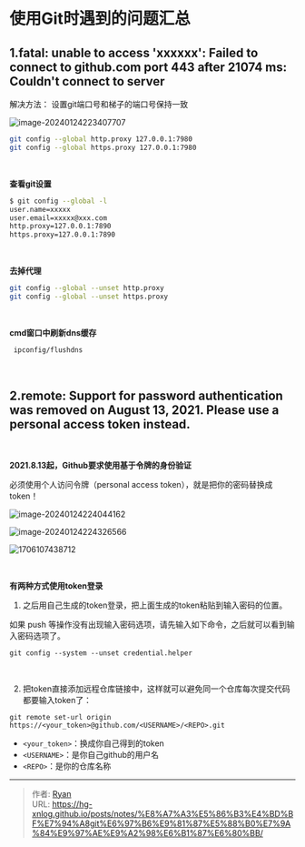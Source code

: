 # 使用Git时遇到的问题汇总




## 1.fatal: unable to access 'xxxxxx': Failed to connect to github.com port 443 after 21074 ms: Couldn't connect to server


解决方法： 设置git端口号和梯子的端口号保持一致

![image-20240124223407707](https://cdn1.ryanxin.live/xxlog/image-20240124223407707.png)



```bash
git config --global http.proxy 127.0.0.1:7980
git config --global https.proxy 127.0.0.1:7980
```


<br>



**查看git设置**

```bash
$ git config --global -l
user.name=xxxxx
user.email=xxxxx@xxx.com
http.proxy=127.0.0.1:7890
https.proxy=127.0.0.1:7890
```

<br>


**去掉代理**

```bash
git config --global --unset http.proxy
git config --global --unset https.proxy
```


<br>



**cmd窗口中刷新dns缓存**

```cmd
 ipconfig/flushdns 
```


<br>




## 2.remote: Support for password authentication was removed on August 13, 2021. Please use a personal access token instead.

<br>


**2021.8.13起，Github要求使用基于令牌的身份验证**

必须使用个人访问令牌（personal access token），就是把你的密码替换成token！

![image-20240124224044162](https://cdn1.ryanxin.live/xxlog/image-20240124224044162.png)

![image-20240124224326566](https://cdn1.ryanxin.live/xxlog/image-20240124224326566.png)

![1706107438712](https://cdn1.ryanxin.live/xxlog/1706107438712.png)


<br>



**有两种方式使用token登录**

1. 之后用自己生成的token登录，把上面生成的token粘贴到输入密码的位置。

如果 push 等操作没有出现输入密码选项，请先输入如下命令，之后就可以看到输入密码选项了。

```text
git config --system --unset credential.helper
```

<br>


2. 把token直接添加远程仓库链接中，这样就可以避免同一个仓库每次提交代码都要输入token了：

```text
git remote set-url origin https://<your_token>@github.com/<USERNAME>/<REPO>.git
```

- `<your_token>`：换成你自己得到的token
- `<USERNAME>`：是你自己github的用户名
- `<REPO>`：是你的仓库名称


---

> 作者: [Ryan](https://github.com/ryanxin7)  
> URL: https://hg-xnlog.github.io/posts/notes/%E8%A7%A3%E5%86%B3%E4%BD%BF%E7%94%A8git%E6%97%B6%E9%81%87%E5%88%B0%E7%9A%84%E9%97%AE%E9%A2%98%E6%B1%87%E6%80%BB/  

